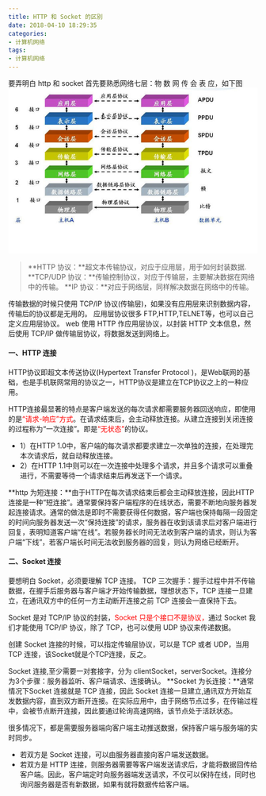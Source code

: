 ```yaml
---
title: HTTP 和 Socket 的区别
date: 2018-04-10 18:29:35
categories:
- 计算机网络
tags:
- 计算机网络
---
```

要弄明白 http 和 socket 首先要熟悉网络七层：物 数 网 传 会 表 应，如下图
![](/uploads/2018/04/network_protocol.jpg)
<!--more-->

>**HTTP 协议：**超文本传输协议，对应于应用层，用于如何封装数据.
**TCP/UDP 协议：**传输控制协议，对应于传输层，主要解决数据在网络中的传输。
**IP 协议：**对应于网络层，同样解决数据在网络中的传输。

传输数据的时候只使用 TCP/IP 协议(传输层)，如果没有应用层来识别数据内容，传输后的协议都是无用的。
应用层协议很多 FTP,HTTP,TELNET等，也可以自己定义应用层协议。
web 使用 HTTP 作应用层协议，以封装 HTTP 文本信息，然后使用 TCP/IP 做传输层协议，将数据发送到网络上。


#### 一、HTTP 连接
HTTP协议即超文本传送协议(Hypertext Transfer Protocol )，是Web联网的基础，也是手机联网常用的协议之一，HTTP协议是建立在TCP协议之上的一种应用。

HTTP连接最显著的特点是客户端发送的每次请求都需要服务器回送响应，即使用的是<font color="red">“请求-响应”方式</font>。在请求结束后，会主动释放连接。从建立连接到关闭连接的过程称为“一次连接”。即是<font color="red">“无状态”</font>的协议。
* 1）在HTTP 1.0中，客户端的每次请求都要求建立一次单独的连接，在处理完本次请求后，就自动释放连接。
* 2）在HTTP 1.1中则可以在一次连接中处理多个请求，并且多个请求可以重叠进行，不需要等待一个请求结束后再发送下一个请求。

**http 为短连接：**由于HTTP在每次请求结束后都会主动释放连接，因此HTTP连接是一种“短连接”。通常要保持客户端程序的在线状态，需要不断地向服务器发起连接请求。通常的做法是即时不需要获得任何数据，客户端也保持每隔一段固定的时间向服务器发送一次“保持连接”的请求，服务器在收到该请求后对客户端进行回复，表明知道客户端“在线”。若服务器长时间无法收到客户端的请求，则认为客户端“下线”，若客户端长时间无法收到服务器的回复，则认为网络已经断开。


#### 二、Socket 连接
要想明白 Socket，必须要理解 TCP 连接。
TCP 三次握手：握手过程中并不传输数据，在握手后服务器与客户端才开始传输数据，理想状态下，TCP 连接一旦建立，在通讯双方中的任何一方主动断开连接之前 TCP 连接会一直保持下去。

Socket 是对 TCP/IP 协议的封装，<font color="red">Socket 只是个接口不是协议，</font>通过 Socket 我们才能使用 TCP/IP 协议，除了 TCP，也可以使用 UDP 协议来传递数据。

创建 Socket 连接的时候，可以指定传输层协议，可以是 TCP 或者 UDP，当用 TCP 连接，该Socket就是个TCP连接，反之。

Socket 连接,至少需要一对套接字，分为 clientSocket，serverSocket。连接分为3个步骤：服务器监听、客户端请求、连接确认。
**Socket 为长连接：**通常情况下Socket 连接就是 TCP 连接，因此 Socket 连接一旦建立,通讯双方开始互发数据内容，直到双方断开连接。在实际应用中，由于网络节点过多，在传输过程中，会被节点断开连接，因此要通过轮询高速网络，该节点处于活跃状态。

很多情况下，都是需要服务器端向客户端主动推送数据，保持客户端与服务端的实时同步。
* 若双方是 Socket 连接，可以由服务器直接向客户端发送数据。
* 若双方是 HTTP 连接，则服务器需要等客户端发送请求后，才能将数据回传给客户端。因此，客户端定时向服务器端发送请求，不仅可以保持在线，同时也询问服务器是否有新数据，如果有就将数据传给客户端。